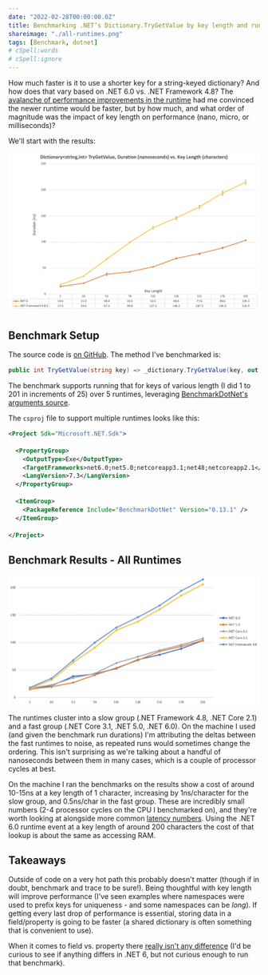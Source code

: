 ```yaml
---
date: "2022-02-28T00:00:00.0Z"
title: Benchmarking .NET’s Dictionary.TryGetValue by key length and runtime
shareimage: "./all-runtimes.png"
tags: [Benchmark, dotnet]
# cSpell:words
# cSpell:ignore
---
```


How much faster is it to use a shorter key for a string-keyed dictionary? And how does that vary based on .NET 6.0 vs. .NET Framework 4.8? The [avalanche of performance improvements in the runtime][performance improvements in net6] had me convinced the newer runtime would be faster, but by how much, and what order of magnitude was the impact of key length on performance (nano, micro, or milliseconds)?

We'll start with the results:

![Benchmark results](./benchmark-results.png)

## Benchmark Setup

The source code is [on GitHub][benchmark source]. The method I've benchmarked is:

```csharp
public int TryGetValue(string key) => _dictionary.TryGetValue(key, out var value) ? value : default;
```

The benchmark supports running that for keys of various length (I did 1 to 201 in increments of 25) over 5 runtimes, leveraging [BenchmarkDotNet's arguments source].

The `csproj` file to support multiple runtimes looks like this:

```xml
<Project Sdk="Microsoft.NET.Sdk">

  <PropertyGroup>
    <OutputType>Exe</OutputType>
    <TargetFrameworks>net6.0;net5.0;netcoreapp3.1;net48;netcoreapp2.1</TargetFrameworks>
    <LangVersion>7.3</LangVersion>
  </PropertyGroup>

  <ItemGroup>
    <PackageReference Include="BenchmarkDotNet" Version="0.13.1" />
  </ItemGroup>

</Project>

```

## Benchmark Results - All Runtimes

![All runtimes benchmark results](./all-runtimes.png)

The runtimes cluster into a slow group (.NET Framework 4.8, .NET Core 2.1) and a fast group (.NET Core 3.1, .NET 5.0, .NET 6.0). On the machine I used (and given the benchmark run durations) I'm attributing the deltas between the fast runtimes to noise, as repeated runs would sometimes change the ordering. This isn't surprising as we're talking about a handful of nanoseconds between them in many cases, which is a couple of processor cycles at best.

On the machine I ran the benchmarks on the results show a cost of around 10-15ns at a key length of 1 character, increasing by 1ns/character for the slow group, and 0.5ns/char in the fast group. These are incredibly small numbers (2-4 processor cycles on the CPU I benchmarked on), and they're worth looking at alongside more common [latency numbers]. Using the .NET 6.0 runtime event at a key length of around 200 characters the cost of that lookup is about the same as accessing RAM.

## Takeaways

Outside of code on a very hot path this probably doesn't matter (though if in doubt, benchmark and trace to be sure!). Being thoughtful with key length will improve performance (I've seen examples where namespaces were used to prefix keys for uniqueness - and some namespaces can be _long_). If getting every last drop of performance is essential, storing data in a field/property is going to be faster (a shared dictionary is often something that is convenient to use).

When it comes to field vs. property there [really isn't any difference] (I'd be curious to see if anything differs in .NET 6, but not curious enough to run that benchmark).

[performance improvements in net6]: https://devblogs.microsoft.com/dotnet/performance-improvements-in-net-6/
[benchmark source]: https://github.com/taddison/dotnet-benchmarks/tree/main/DictionaryKeyLookup
[benchmarkdotnet's arguments source]: https://benchmarkdotnet.org/articles/features/parameterization.html#sample-introargumentssource
[latency numbers]: https://colin-scott.github.io/personal_website/research/interactive_latency.html
[really isn't any difference]: https://till.red/b/1/
